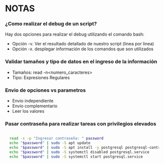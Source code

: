 # NOTAS

### ¿Como realizar el debug de un script?
  
  Hay dos opciones para realizar el debug utilizando el comando bash:

  - Opción -v. Ver el resultado detallado de nuestro script (linea por linea)
  - Opción -x. desplegar información de los comandos que son utilizados

### Validar tamaños y tipo de datos en el ingreso de la información
  - Tamaños: read -n<numero_caracteres>
  - Tipo: Expresiones Regulares

### Envio de opciones vs parametros
  - Envio independiente
  - Envio complementario
  - Leer los valores

### Pasar contraseña para realizar tareas con privilegios elevados
  ``` bash 
    
    read -s -p "Ingresar contraseña: " password
    echo "$password" | sudo -S apt update
    echo "$password" | sudo -S apt install -y postgresql postgresql-contrib
    echo "$password" | sudo -S systemctl disabled postgresql.service
    echo "$password" | sudo -S systemctl start postgresql.service
  ```
